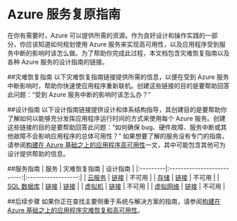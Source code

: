 <properties
   pageTitle="服务复原指南 | Azure"
   description="Azure 服务的灾难恢复和主动复原与可用性指南的链接。"
   services=""
   documentationCenter="na"
   authors="adamglick"
   manager="saladki"
   editor=""/>  


<tags
   ms.service="resiliency"
   ms.devlang="na"
   ms.topic="article"
   ms.tgt_pltfrm="na"
   ms.workload="na"
   ms.date="08/18/2016"
   wacn.date="11/08/2016"/>  


# Azure 服务复原指南
在你有需要时，Azure 可以提供所需的资源。作为良好设计和操作实践的一部分，你应该知道如何规划使用 Azure 服务来实现高可用性，以及应用程序受到服务中断的影响时该怎么做。为了帮助你完成此过程，本文档包含灾难恢复指南以及各种 Azure 服务的设计指南的链接。

##灾难恢复指南
以下灾难恢复指南链接提供所需的信息，以便在受到 Azure 服务中断影响时，帮助你快速使应用程序重新联机。创建这些链接的目的是要帮助回答此问题：“受到 Azure 服务中断的影响时该怎么办？”

##设计指南
以下设计指南链接提供设计和体系结构指导，其创建目的是要帮助你了解如何以能够充分发挥应用程序运行时间的方式来使用每个 Azure 服务。创建这些链接的目的是要帮助回答此问题：“如何确保 bug、硬件故障、服务中断或其他故障不会影响应用程序的总体可用性？” 如果想要了解的服务没有专门的指南，请参阅[构建在 Azure 基础之上的应用程序高可用性](/documentation/articles/resiliency-high-availability-azure-applications/)一文，其中可能包含其他可为设计提供帮助的信息。

##服务指南
| 服务 | 灾难恢复指南 | 设计指南 |
|:---------|:--------------------------:|:------------------:|
| [云服务](/home/features/cloud-services/ "Azure 云服务") | [链接](/documentation/articles/cloud-services-disaster-recovery-guidance "Azure 云服务灾难恢复指南") | 不可用 |
| [存储](/home/features/storage/ "Azure 存储空间") | [链接](/documentation/articles/storage-disaster-recovery-guidance "Azure 存储空间灾难恢复指南") | 不可用 |
| [SQL 数据库](/home/features/sql-database/ "Azure SQL 数据库") | [链接](/documentation/articles/sql-database-disaster-recovery "Azure SQL 数据库灾难恢复指南") | [链接](/documentation/articles/sql-database-business-continuity-design "Azure SQL 数据库设计指南") |
| [虚拟机](/home/features/virtual-machines/ "Azure 虚拟机") | [链接](/documentation/articles/virtual-machines-disaster-recovery-guidance "Azure 虚拟机灾难恢复指南") | 不可用 |
| [虚拟网络](/home/features/networking/ "Azure 虚拟网络") | [链接](/documentation/articles/virtual-network-disaster-recovery-guidance "Azure 虚拟网络灾难恢复指南") | 不可用 |

##后续步骤
如果你正在查找主要侧重于系统与解决方案的指南，请参阅[构建在 Azure 基础之上的应用程序灾难恢复和高可用性](/documentation/articles/resiliency-disaster-recovery-high-availability-azure-applications/)。

<!---HONumber=Mooncake_1031_2016-->